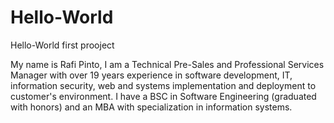 # Hello-World
Hello-World first prooject

My name is Rafi Pinto,
I am a Technical Pre-Sales and Professional Services Manager with over 19 years experience in software development, IT, information security, web and systems implementation and deployment to customer's environment.
I have a BSC in Software Engineering (graduated with honors) and an MBA with specialization in information systems.
